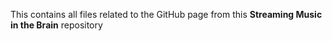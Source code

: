 This contains all files related to the GitHub page from this **Streaming Music in the Brain** repository
